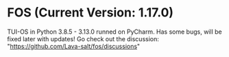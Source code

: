 # FOS (Current Version: 1.17.0)
TUI-OS in Python 3.8.5 - 3.13.0 runned on PyCharm.
Has some bugs, will be fixed later with updates!
Go check out the discussion: "https://github.com/Lava-salt/fos/discussions"
